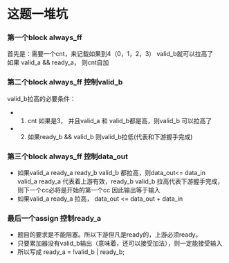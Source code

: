# 这题一堆坑

### 第一个block always_ff 
首先是：需要一个cnt，来记载如果到4（0，1，2，3） valid_b就可以拉高了  
如果 valid_a && ready_a， 则cnt自加  

### 第二个block always_ff 控制valid_b
valid_b拉高的必要条件：
  - 1. cnt 如果是3， 并且valid_a 和 valid_b都是高，则valid_b 可以拉高了
  - 2. 如果ready_b && valid_b 则valid_b拉低(代表和下游握手完成)

### 第三个block always_ff 控制data_out
  - 如果valid_a ready_a ready_b valid_b 都拉高，则data_out<= data_in
    valid_a  ready_a 代表着上游有效，ready_b valid_b 拉高代表下游握手完成，则下一个cc必将是开始的第一个cc
    因此输出等于输入  
  - 如果valid_a ready_a 拉高， data_out <= data_out + data_in

### 最后一个assign 控制ready_a
  - 题目的要求是不能阻塞。所以下游但凡是ready的，上游必须ready。
  - 只要累加器没有valid_b输出（意味着，还可以接受加法），则一定能接受输入
  - 所以写成 ready_a = !valid_b | ready_b;
